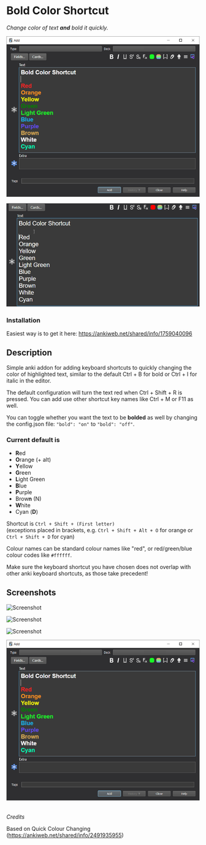 # Bold Color Shortcut

_Change color of text **and** bold it quickly._

![Screenshot](https://github.com/BigFatDuck1/boldcolorshortcut-anki/blob/master/images/screenshot.png)

![Screenshot](https://github.com/BigFatDuck1/boldcolorshortcut-anki/blob/master/images/capture.gif)

### Installation
Easiest way is to get it here:
https://ankiweb.net/shared/info/1759040096

## Description
Simple anki addon for adding keyboard shortcuts to quickly changing the color of highlighted text, 
similar to the default Ctrl + B for bold or Ctrl + I for italic in the editor.

The default configuration will turn the text red when Ctrl + Shift + R is pressed. You can add use other shortcut key
names like Ctrl + M or F11 as well.

You can toggle whether you want the text to be **bolded**
as well by changing the config.json file:
```"bold": "on"``` to ```"bold": "off"```.

### Current default is

* **R**ed
* **O**range (+ alt)
* **Y**ellow
* **G**reen
* **L**ight Green
* **B**lue
* **P**urple
* Brow**n** (N)
* **W**hite
* Cyan (**D**)

Shortcut is `Ctrl + Shift + (First letter)`
<br>
(exceptions placed in brackets, e.g. `Ctrl + Shift + Alt + O` for orange 
or `Ctrl + Shift + D` for cyan)

Colour names can be standard colour names like "red", or red/green/blue colour codes like `#ffffff`.

Make sure the keyboard shortcut you have chosen does not overlap with other anki keyboard shortcuts, as those take
precedent!

## Screenshots

![Screenshot](https://github.com/BigFatDuck1/boldcolorshortcut-anki/blob/master/images/adrenalcortex.png)

![Screenshot](https://github.com/BigFatDuck1/boldcolorshortcut-anki/blob/master/images/olfactorycortex.png)

![Screenshot](https://github.com/BigFatDuck1/boldcolorshortcut-anki/blob/master/images/screenshot2.png)

![Screenshot](https://github.com/BigFatDuck1/boldcolorshortcut-anki/blob/master/images/screenshot.png)


\
_Credits_

Based on Quick Colour Changing (<https://ankiweb.net/shared/info/2491935955>)
